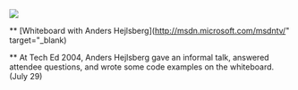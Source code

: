 <img src="http://msdn.microsoft.com/msdntv/episodes/en/20040624csharpah/AndersHejlsberg.jpg" border="0" />



** [Whiteboard with Anders Hejlsberg](http://msdn.microsoft.com/msdntv/" target="_blank)

**
At Tech Ed 2004, Anders Hejlsberg gave an informal talk, answered attendee questions, and wrote some code examples on the whiteboard. (July 29)